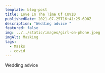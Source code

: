 ```yaml
---
template: blog-post
title: Love In The Time Of COVID
publishedDate: 2021-07-25T16:41:25.698Z
description: "Wedding advice "
featured: false
img: ../../static/images/girl-on-phone.jpeg
imgAlt: Masking
tags:
  - Masks
  - covid
---
```

Wedding advice